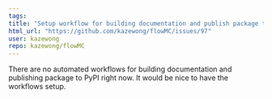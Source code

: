 ```yaml
---
tags: 
title: "Setup workflow for building documentation and publish package to PyPI"
html_url: "https://github.com/kazewong/flowMC/issues/97"
user: kazewong
repo: kazewong/flowMC
---
```


There are no automated workflows for building documentation and publishing package to PyPI right now. It would be nice to have the workflows setup.